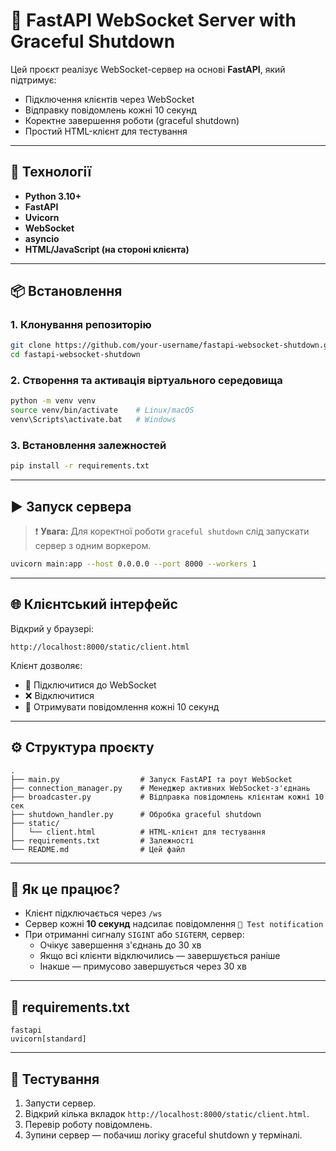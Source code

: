 # 🚀 FastAPI WebSocket Server with Graceful Shutdown

Цей проєкт реалізує WebSocket-сервер на основі **FastAPI**, який підтримує:

- Підключення клієнтів через WebSocket
- Відправку повідомлень кожні 10 секунд
- Коректне завершення роботи (graceful shutdown)
- Простий HTML-клієнт для тестування

---

## 🧩 Технології

- **Python 3.10+**
- **FastAPI**
- **Uvicorn**
- **WebSocket**
- **asyncio**
- **HTML/JavaScript (на стороні клієнта)**

---

## 📦 Встановлення

### 1. Клонування репозиторію

```bash
git clone https://github.com/your-username/fastapi-websocket-shutdown.git
cd fastapi-websocket-shutdown
```

### 2. Створення та активація віртуального середовища

```bash
python -m venv venv
source venv/bin/activate    # Linux/macOS
venv\Scripts\activate.bat   # Windows
```

### 3. Встановлення залежностей

```bash
pip install -r requirements.txt
```

---

## ▶️ Запуск сервера

> ❗ **Увага:** Для коректної роботи `graceful shutdown` слід запускати сервер з одним воркером.

```bash
uvicorn main:app --host 0.0.0.0 --port 8000 --workers 1
```

---

## 🌐 Клієнтський інтерфейс

Відкрий у браузері:

```
http://localhost:8000/static/client.html
```

Клієнт дозволяє:
- 🔌 Підключитися до WebSocket
- ❌ Відключитися
- 📩 Отримувати повідомлення кожні 10 секунд

---

## ⚙️ Структура проєкту

```
.
├── main.py                  # Запуск FastAPI та роут WebSocket
├── connection_manager.py    # Менеджер активних WebSocket-з'єднань
├── broadcaster.py           # Відправка повідомлень клієнтам кожні 10 сек
├── shutdown_handler.py      # Обробка graceful shutdown
├── static/
│   └── client.html          # HTML-клієнт для тестування
├── requirements.txt         # Залежності
└── README.md                # Цей файл
```

---

## 📡 Як це працює?

- Клієнт підключається через `/ws`
- Сервер кожні **10 секунд** надсилає повідомлення `🔔 Test notification`
- При отриманні сигналу `SIGINT` або `SIGTERM`, сервер:
  - Очікує завершення з'єднань до 30 хв
  - Якщо всі клієнти відключились — завершується раніше
  - Інакше — примусово завершується через 30 хв

---

## 📄 requirements.txt

```
fastapi
uvicorn[standard]
```

---

## 🧪 Тестування

1. Запусти сервер.
2. Відкрий кілька вкладок `http://localhost:8000/static/client.html`.
3. Перевір роботу повідомлень.
4. Зупини сервер — побачиш логіку graceful shutdown у терміналі.

